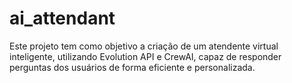 # ai_attendant
Este projeto tem como objetivo a criação de um atendente virtual inteligente, utilizando Evolution API e CrewAI, capaz de responder perguntas dos usuários de forma eficiente e personalizada.
